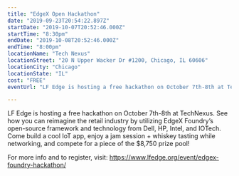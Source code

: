```yaml
---
title: "EdgeX Open Hackathon"
date: "2019-09-23T20:54:22.897Z"
startDate: "2019-10-07T20:52:46.000Z"
startTime: "8:30pm"
endDate: "2019-10-08T20:52:46.000Z"
endTime: "8:00pm"
locationName: "Tech Nexus"
locationStreet: "20 N Upper Wacker Dr #1200, Chicago, IL 60606"
locationCity: "Chicago"
locationState: "IL"
cost: "FREE"
eventUrl: "LF Edge is hosting a free hackathon on October 7th-8th at TechNexus. See how you can reimagine the retail industry by utilizing EdgeX Foundry’s open-source framework and technology from Dell, HP, Intel, and IOTech. Come build a cool IoT app, enjoy a jam session + whiskey tasting while networking, and compete for a piece of the $8,750 prize pool!    For more info and to register, visit: https://www.lfedge.org/event/edgex-foundry-hackathon/"

---
```


LF Edge is hosting a free hackathon on October 7th-8th at TechNexus. See how you can reimagine the retail industry by utilizing EdgeX Foundry’s open-source framework and technology from Dell, HP, Intel, and IOTech. Come build a cool IoT app, enjoy a jam session + whiskey tasting while networking, and compete for a piece of the $8,750 prize pool!

For more info and to register, visit: https://www.lfedge.org/event/edgex-foundry-hackathon/

